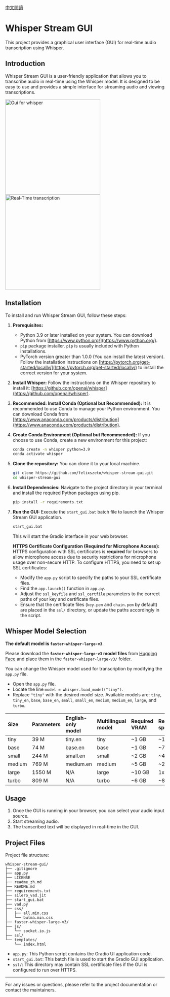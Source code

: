 [中文閱讀](https://github.com/felixszeto/whisper-stream-gui/blob/main/readme_zh.md)

# Whisper Stream GUI

This project provides a graphical user interface (GUI) for real-time audio transcription using Whisper.

## Introduction

Whisper Stream GUI is a user-friendly application that allows you to transcribe audio in real-time using the Whisper model. It is designed to be easy to use and provides a simple interface for streaming audio and viewing transcriptions.


<img src="https://github.com/user-attachments/assets/701333e3-a8c6-41d7-a785-01e53b892dbf" width="300" alt="Gui for whisper">
<img src="https://github.com/user-attachments/assets/e91ff824-8cef-46e7-99c3-c990af0c4879" width="300" alt="Real-Time transcription">

## Installation

To install and run Whisper Stream GUI, follow these steps:

1.  **Prerequisites:**
    -   Python 3.9 or later installed on your system. You can download Python from [https://www.python.org/](https://www.python.org/).
    -   `pip` package installer. `pip` is usually included with Python installations.
    -   PyTorch version greater than 1.0.0 (You can install the latest version). Follow the installation instructions on [https://pytorch.org/get-started/locally/](https://pytorch.org/get-started/locally/) to install the correct version for your system.

2.  **Install Whisper:**
    Follow the instructions on the Whisper repository to install it: [https://github.com/openai/whisper](https://github.com/openai/whisper).

3.  **Recommended: Install Conda (Optional but Recommended):**
    It is recommended to use Conda to manage your Python environment. You can download Conda from [https://www.anaconda.com/products/distribution](https://www.anaconda.com/products/distribution).

4.  **Create Conda Environment (Optional but Recommended):**
    If you choose to use Conda, create a new environment for this project:

    ```bash
    conda create -n whisper python=3.9
    conda activate whisper
    ```

5.  **Clone the repository:**
    You can clone it to your local machine.

    ```bash
    git clone https://github.com/felixszeto/whisper-stream-gui.git
    cd whisper-stream-gui
    ```

6.  **Install Dependencies:**
    Navigate to the project directory in your terminal and install the required Python packages using pip.

    ```bash
    pip install -r requirements.txt
    ```




7.  **Run the GUI:**
    Execute the `start_gui.bat` batch file to launch the Whisper Stream GUI application.

    ```bash
    start_gui.bat
    ```

    This will start the Gradio interface in your web browser.

    **HTTPS Certificate Configuration (Required for Microphone Access):**
    HTTPS configuration with SSL certificates is **required** for browsers to allow microphone access due to security restrictions for microphone usage over non-secure HTTP.
    To configure HTTPS, you need to set up SSL certificates:
    -   Modify the `app.py` script to specify the paths to your SSL certificate files.
    -   Find the `app.launch()` function in `app.py`.
    -   Adjust the `ssl_keyfile` and `ssl_certfile` parameters to the correct paths of your key and certificate files.
    -   Ensure that the certificate files (`key.pem` and `chain.pem` by default) are placed in the `ssl/` directory, or update the paths accordingly in the script.

## Whisper Model Selection

**The default model is `faster-whisper-large-v3`**.

Please download the **`faster-whisper-large-v3` model files** from [Hugging Face](https://huggingface.co/Systran/faster-whisper-large-v3) and place them in the `faster-whisper-large-v3/` folder.

You can change the Whisper model used for transcription by modifying the `app.py` file.

-   Open the `app.py` file.
-   Locate the line `model = whisper.load_model("tiny")`.
-   Replace `"tiny"` with the desired model size. Available models are: `tiny`, `tiny_en`, `base`, `base_en`, `small`, `small_en`, `medium`, `medium_en`, `large`, and `turbo`.

| Size   | Parameters | English-only model | Multilingual model | Required VRAM | Relative speed |
| :----- | :--------- | :----------------- | :----------------- | :------------ | :------------- |
| tiny   | 39 M       | tiny.en            | tiny               | ~1 GB         | ~10x           |
| base   | 74 M       | base.en            | base               | ~1 GB         | ~7x            |
| small  | 244 M      | small.en           | small              | ~2 GB         | ~4x            |
| medium | 769 M      | medium.en          | medium             | ~5 GB         | ~2x            |
| large  | 1550 M     | N/A                | large              | ~10 GB        | 1x             |
| turbo  | 809 M      | N/A                | turbo              | ~6 GB         | ~8x            |


## Usage

1.  Once the GUI is running in your browser, you can select your audio input source.
2.  Start streaming audio.
3.  The transcribed text will be displayed in real-time in the GUI.

## Project Files

Project file structure:

```
whisper-stream-gui/
├── .gitignore
├── app.py
├── LICENSE
├── readme_zh.md
├── README.md
├── requirements.txt
├── silero_vad.jit
├── start_gui.bat
├── vad.py
├── css/
│   ├── all.min.css
│   └── bulma.min.css
├── faster-whisper-large-v3/
├── js/
│   └── socket.io.js
├── ssl/
└── templates/
    └── index.html
```

-   `app.py`: This Python script contains the Gradio UI application code.
-   `start_gui.bat`: This batch file is used to start the Gradio GUI application.
-   `ssl/`: This directory may contain SSL certificate files if the GUI is configured to run over HTTPS.

---

For any issues or questions, please refer to the project documentation or contact the maintainers.
